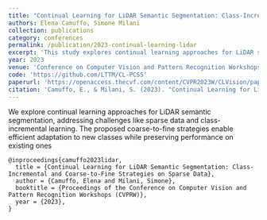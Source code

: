 ```yaml
---
title: "Continual Learning for LiDAR Semantic Segmentation: Class-Incremental and Coarse-to-Fine Strategies on Sparse Data"
authors: Elena Camuffo, Simone Milani
collection: publications
category: conferences
permalink: /publication/2023-continual-learning-lidar
excerpt: 'This study explores continual learning approaches for LiDAR semantic segmentation, focusing on class-incremental and coarse-to-fine strategies to manage sparse data.'
year: 2023
venue: 'Conference on Computer Vision and Pattern Recognition Workshops (CVPRW)'
code: 'https://github.com/LTTM/CL-PCSS'
paperurl: 'https://openaccess.thecvf.com/content/CVPR2023W/CLVision/papers/Camuffo_Continual_Learning_for_LiDAR_Semantic_Segmentation_Class-Incremental_and_Coarse-To-Fine_Strategies_CVPRW_2023_paper.pdf'
citation: 'Camuffo, E., & Milani, S. (2023). "Continual Learning for LiDAR Semantic Segmentation: Class-Incremental and Coarse-to-Fine Strategies on Sparse Data." <i>Conference on Computer Vision and Pattern Recognition Workshops (CVPRW)</i>.'
---
```


We explore continual learning approaches for LiDAR semantic segmentation, addressing challenges like sparse data and class-incremental learning. The proposed coarse-to-fine strategies enable efficient adaptation to new classes while preserving performance on existing ones

```
@inproceedings{camuffo2023lidar,
  title = {Continual Learning for LiDAR Semantic Segmentation: Class-Incremental and Coarse-to-Fine Strategies on Sparse Data},
  author = {Camuffo, Elena and Milani, Simone},
  booktitle = {Proceedings of the Conference on Computer Vision and Pattern Recognition Workshops (CVPRW)},
  year = {2023},
}
```
